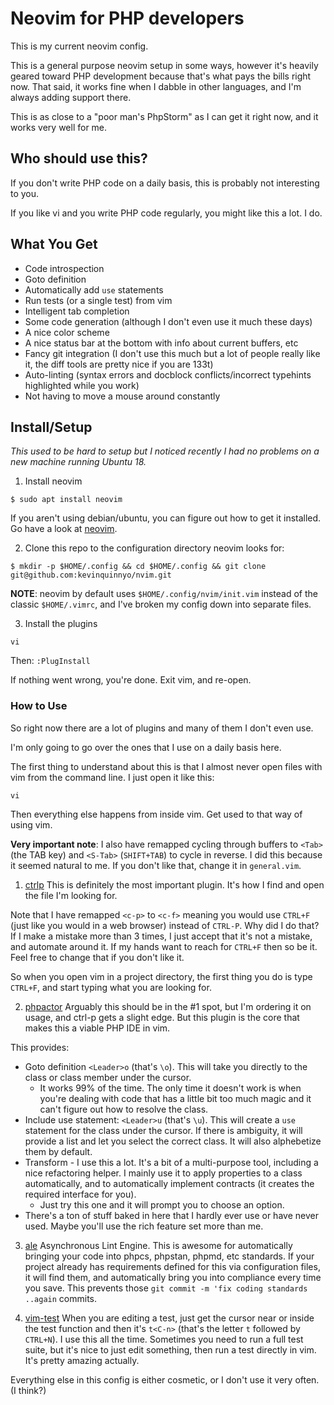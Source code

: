 # Neovim for PHP developers
This is my current neovim config.

This is a general purpose neovim setup in some ways, however it's heavily geared toward PHP development because that's what pays the bills right now. That said, it works fine when I dabble in other languages, and I'm always adding support there.

This is as close to a "poor man's PhpStorm" as I can get it right now, and it works very well for me.

## Who should use this?
If you don't write PHP code on a daily basis, this is probably not interesting to you.

If you like vi and you write PHP code regularly, you might like this a lot. I do.

## What You Get
- Code introspection
- Goto definition
- Automatically add `use` statements
- Run tests (or a single test) from vim
- Intelligent tab completion
- Some code generation (although I don't even use it much these days)
- A nice color scheme
- A nice status bar at the bottom with info about current buffers, etc
- Fancy git integration (I don't use this much but a lot of people really like it, the diff tools are pretty nice if you are 133t)
- Auto-linting (syntax errors and docblock conflicts/incorrect typehints highlighted while you work)
- Not having to move a mouse around constantly

## Install/Setup
*This used to be hard to setup but I noticed recently I had no problems on a new machine running Ubuntu 18.*

1. Install neovim
```
$ sudo apt install neovim
```
If you aren't using debian/ubuntu, you can figure out how to get it installed. Go have a look at [neovim](https://github.com/neovim/neovim).

2. Clone this repo to the configuration directory neovim looks for:

```
$ mkdir -p $HOME/.config && cd $HOME/.config && git clone git@github.com:kevinquinnyo/nvim.git
```

**NOTE**: neovim by default uses `$HOME/.config/nvim/init.vim` instead of the classic `$HOME/.vimrc`, and I've broken my config down into separate files.

3. Install the plugins
```
vi
```
Then: `:PlugInstall`

If nothing went wrong, you're done.  Exit vim, and re-open.

### How to Use
So right now there are a lot of plugins and many of them I don't even use.

I'm only going to go over the ones that I use on a daily basis here.

The first thing to understand about this is that I almost never open files with vim from the command line. I just open it like this:

```
vi
```

Then everything else happens from inside vim. Get used to that way of using vim.

**Very important note**: I also have remapped cycling through buffers to `<Tab>` (the TAB key) and `<S-Tab>` (`SHIFT+TAB`) to cycle in reverse. I did this because it seemed natural to me. If you don't like that, change it in `general.vim`.

1. [ctrlp](https://github.com/ctrlpvim/ctrlp.vim) This is definitely the most important plugin. It's how I find and open the file I'm looking for.

Note that I have remapped `<c-p>` to `<c-f>` meaning you would use `CTRL+F` (just like you would in a web browser) instead of `CTRL-P`. Why did I do that? If I make a mistake more than 3 times, I just accept that it's not a mistake, and automate around it. If my hands want to reach for `CTRL+F` then so be it. Feel free to change that if you don't like it.

So when you open vim in a project directory, the first thing you do is type `CTRL+F`, and start typing what you are looking for.

2. [phpactor](https://github.com/phpactor/phpactor) Arguably this should be in the #1 spot, but I'm ordering it on usage, and ctrl-p gets a slight edge. But this plugin is the core that makes this a viable PHP IDE in vim.

This provides:
- Goto definition `<Leader>o` (that's `\o`). This will take you directly to the class or class member under the cursor.
  - It works 99% of the time. The only time it doesn't work is when you're dealing with code that has a little bit too much magic and it can't figure out how to resolve the class.
- Include use statement: `<Leader>u` (that's `\u`). This will create a `use` statement for the class under the cursor. If there is ambiguity, it will provide a list and let you select the correct class. It will also alphebetize them by default.
- Transform - I use this a lot. It's a bit of a multi-purpose tool, including a nice refactoring helper. I mainly use it to apply properties to a class automatically, and to automatically implement contracts (it creates the required interface for you).
  - Just try this one and it will prompt you to choose an option.
- There's a ton of stuff baked in here that I hardly ever use or have never used. Maybe you'll use the rich feature set more than me.

3. [ale](https://github.com/dense-analysis/ale) Asynchronous Lint Engine. This is awesome for automatically bringing your code into phpcs, phpstan, phpmd, etc standards. If your project already has requirements defined for this via configuration files, it will find them, and automatically bring you into compliance every time you save. This prevents those `git commit -m 'fix coding standards ..again` commits.

4. [vim-test](https://github.com/janko/vim-test) When you are editing a test, just get the cursor near or inside the test function and then it's `t<C-n>` (that's the letter `t` followed by `CTRL+N`). I use this all the time. Sometimes you need to run a full test suite, but it's nice to just edit something, then run a test directly in vim. It's pretty amazing actually.

Everything else in this config is either cosmetic, or I don't use it very often. (I think?)
